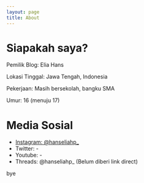 ```yaml
---
layout: page
title: About
---
```


# Siapakah saya?

Pemilik Blog: Elia Hans

Lokasi Tinggal: Jawa Tengah, Indonesia

Pekerjaan: Masih bersekolah, bangku SMA

Umur: 16 (menuju 17)

# Media Sosial
- [Instagram: @hanseliahp_](https://www.instagram.com/hanseliahp_/)
- Twitter: -
- Youtube: -
- Threads: @hanseliahp_ (Belum diberi link direct)

bye
